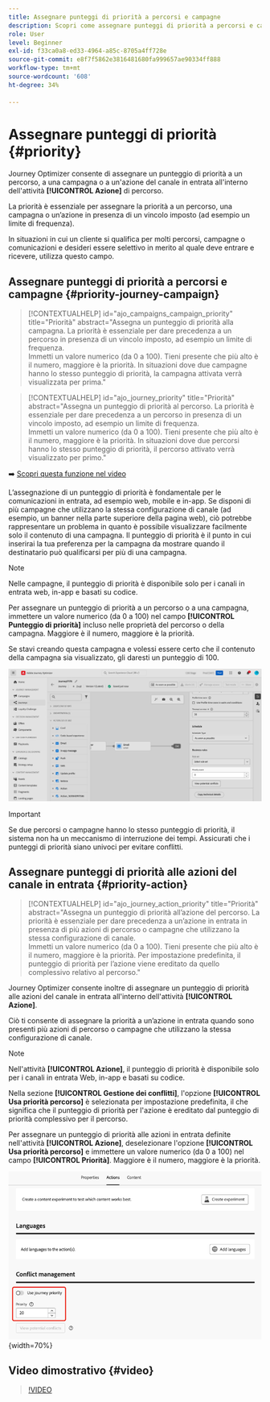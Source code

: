 ```yaml
---
title: Assegnare punteggi di priorità a percorsi e campagne
description: Scopri come assegnare punteggi di priorità a percorsi e campagne.
role: User
level: Beginner
exl-id: f33ca0a8-ed33-4964-a85c-8705a4ff728e
source-git-commit: e8f7f5862e3816481680fa999657ae90334ff888
workflow-type: tm+mt
source-wordcount: '608'
ht-degree: 34%

---
```


# Assegnare punteggi di priorità {#priority}

Journey Optimizer consente di assegnare un punteggio di priorità a un percorso, a una campagna o a un&#39;azione del canale in entrata all&#39;interno dell&#39;attività **[!UICONTROL Azione]** di percorso.

La priorità è essenziale per assegnare la priorità a un percorso, una campagna o un’azione in presenza di un vincolo imposto (ad esempio un limite di frequenza).

In situazioni in cui un cliente si qualifica per molti percorsi, campagne o comunicazioni e desideri essere selettivo in merito al quale deve entrare e ricevere, utilizza questo campo.

## Assegnare punteggi di priorità a percorsi e campagne {#priority-journey-campaign}

>[!CONTEXTUALHELP]
>id="ajo_campaigns_campaign_priority"
>title="Priorità"
>abstract="Assegna un punteggio di priorità alla campagna. La priorità è essenziale per dare precedenza a un percorso in presenza di un vincolo imposto, ad esempio un limite di frequenza.</br>Immetti un valore numerico (da 0 a 100). Tieni presente che più alto è il numero, maggiore è la priorità. In situazioni dove due campagne hanno lo stesso punteggio di priorità, la campagna attivata verrà visualizzata per prima."

>[!CONTEXTUALHELP]
>id="ajo_journey_priority"
>title="Priorità"
>abstract="Assegna un punteggio di priorità al percorso. La priorità è essenziale per dare precedenza a un percorso in presenza di un vincolo imposto, ad esempio un limite di frequenza.</br>Immetti un valore numerico (da 0 a 100). Tieni presente che più alto è il numero, maggiore è la priorità. In situazioni dove due percorsi hanno lo stesso punteggio di priorità, il percorso attivato verrà visualizzato per primo."

➡️ [Scopri questa funzione nel video](#video)

L’assegnazione di un punteggio di priorità è fondamentale per le comunicazioni in entrata, ad esempio web, mobile e in-app. Se disponi di più campagne che utilizzano la stessa configurazione di canale (ad esempio, un banner nella parte superiore della pagina web), ciò potrebbe rappresentare un problema in quanto è possibile visualizzare facilmente solo il contenuto di una campagna. Il punteggio di priorità è il punto in cui inserirai la tua preferenza per la campagna da mostrare quando il destinatario può qualificarsi per più di una campagna.

>[!NOTE]
>
>Nelle campagne, il punteggio di priorità è disponibile solo per i canali in entrata web, in-app e basati su codice.

Per assegnare un punteggio di priorità a un percorso o a una campagna, immettere un valore numerico (da 0 a 100) nel campo **[!UICONTROL Punteggio di priorità]** incluso nelle proprietà del percorso o della campagna. Maggiore è il numero, maggiore è la priorità.

Se stavi creando questa campagna e volessi essere certo che il contenuto della campagna sia visualizzato, gli daresti un punteggio di 100.

![](assets/priority-score.png)

>[!IMPORTANT]
>
>Se due percorsi o campagne hanno lo stesso punteggio di priorità, il sistema non ha un meccanismo di interruzione dei tempi. Assicurati che i punteggi di priorità siano univoci per evitare conflitti.

## Assegnare punteggi di priorità alle azioni del canale in entrata {#priority-action}

>[!CONTEXTUALHELP]
>id="ajo_journey_action_priority"
>title="Priorità"
>abstract="Assegna un punteggio di priorità all’azione del percorso. La priorità è essenziale per dare precedenza a un’azione in entrata in presenza di più azioni di percorso o campagne che utilizzano la stessa configurazione di canale.</br>Immetti un valore numerico (da 0 a 100). Tieni presente che più alto è il numero, maggiore è la priorità. Per impostazione predefinita, il punteggio di priorità per l’azione viene ereditato da quello complessivo relativo al percorso."

Journey Optimizer consente inoltre di assegnare un punteggio di priorità alle azioni del canale in entrata all&#39;interno dell&#39;attività **[!UICONTROL Azione]**.

Ciò ti consente di assegnare la priorità a un’azione in entrata quando sono presenti più azioni di percorso o campagne che utilizzano la stessa configurazione di canale.

>[!NOTE]
>
>Nell&#39;attività **[!UICONTROL Azione]**, il punteggio di priorità è disponibile solo per i canali in entrata Web, in-app e basati su codice.

Nella sezione **[!UICONTROL Gestione dei conflitti]**, l&#39;opzione **[!UICONTROL Usa priorità percorso]** è selezionata per impostazione predefinita, il che significa che il punteggio di priorità per l&#39;azione è ereditato dal punteggio di priorità complessivo per il percorso.

Per assegnare un punteggio di priorità alle azioni in entrata definite nell&#39;attività **[!UICONTROL Azione]**, deselezionare l&#39;opzione **[!UICONTROL Usa priorità percorso]** e immettere un valore numerico (da 0 a 100) nel campo **[!UICONTROL Priorità]**. Maggiore è il numero, maggiore è la priorità.

![](assets/action-journey-priority-score.png){width=70%}

## Video dimostrativo {#video}

>[!VIDEO](https://video.tv.adobe.com/v/3435529?quality=12)
